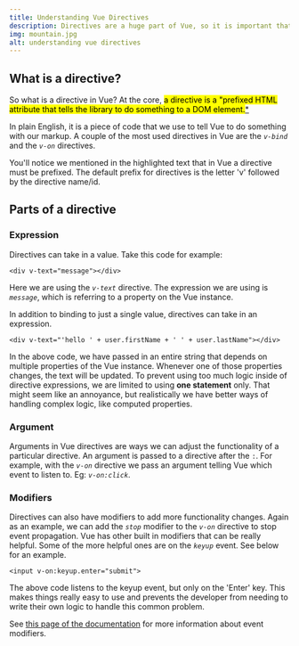 ```yaml
---
title: Understanding Vue Directives
description: Directives are a huge part of Vue, so it is important that we understand them as developers. Not only are they an essential part of the Vue framework out of the box, but by understanding them more fully we can create more powerful functionality in our apps.
img: mountain.jpg
alt: understanding vue directives
---
```


## What is a directive?

So what is a directive in Vue? At the core, <mark>a directive is a "prefixed HTML attribute that tells the library to do something to a DOM element.</mark>[\*](https://012.vuejs.org/guide/directives.html)

In plain English, it is a piece of code that we use to tell Vue to do something with our markup. A couple of the most used directives in Vue are the _`v-bind`_ and the _`v-on`_ directives.

You'll notice we mentioned in the highlighted text that in Vue a directive must be prefixed. The default prefix for directives is the letter 'v' followed by the directive name/id.

## Parts of a directive

### Expression

Directives can take in a value. Take this code for example:

```
<div v-text="message"></div>
```

Here we are using the _`v-text`_ directive. The expression we are using is _`message`_, which is referring to a property on the Vue instance.

In addition to binding to just a single value, directives can take in an expression.

```
<div v-text="'hello ' + user.firstName + ' ' + user.lastName"></div>
```

In the above code, we have passed in an entire string that depends on multiple properties of the Vue instance. Whenever one of those properties changes, the text will be updated. To prevent using too much logic inside of directive expressions, we are limited to using **one statement** only. That might seem like an annoyance, but realistically we have better ways of handling complex logic, like computed properties.

### Argument

Arguments in Vue directives are ways we can adjust the functionality of a particular directive. An argument is passed to a directive after the `:`. For example, with the _`v-on`_ directive we pass an argument telling Vue which event to listen to. Eg: _`v-on:click`_.

### Modifiers

Directives can also have modifiers to add more functionality changes. Again as an example, we can add the _`stop`_ modifier to the _`v-on`_ directive to stop event propagation. Vue has other built in modifiers that can be really helpful. Some of the more helpful ones are on the _`keyup`_ event. See below for an example.

```
<input v-on:keyup.enter="submit">
```

The above code listens to the keyup event, but only on the 'Enter' key. This makes things really easy to use and prevents the developer from needing to write their own logic to handle this common problem.

See [this page of the documentation](https://vuejs.org/v2/guide/events.html#Event-Modifiers) for more information about event modifiers.
